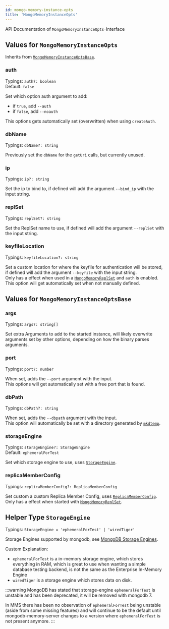 ```yaml
---
id: mongo-memory-instance-opts
title: 'MongoMemoryInstanceOpts'
---
```


API Documentation of `MongoMemoryInstanceOpts`-Interface

## Values for `MongoMemoryInstanceOpts`

Inherits from [`MongoMemoryInstanceOptsBase`](#values-for-mongomemoryinstanceoptsbase).

### auth

Typings: `auth?: boolean`  
Default: `false`

Set which option auth argument to add:

- if `true`, add `--auth`
- if `false`, add `--noauth`

This options gets automatically set (overwritten) when using `createAuth`.

### dbName

Typings: `dbName?: string`

Previously set the `dbName` for the `getUri` calls, but currently unused.

### ip

Typings: `ip?: string`

Set the ip to bind to, if defined will add the argument `--bind_ip` with the input string.

### replSet

Typings: `replSet?: string`

Set the ReplSet name to use, if defined will add the argument `--replSet` with the input string.

### keyfileLocation

Typings: `keyfileLocation?: string`

Set a custom location for where the keyfile for authentication will be stored, if defined will add the argument `--keyfile` with the input string.  
Only has a effect when used in a [`MongoMemoryReplSet`](../classes/mongo-memory-replset.md) and `auth` is enabled.  
This option will get automatically set when not manually defined.

## Values for `MongoMemoryInstanceOptsBase`

### args

Typings: `args?: string[]`

Set extra Arguments to add to the started instance, will likely overwrite arguments set by other options, depending on how the binary parses arguments.

### port

Typings: `port?: number`

When set, adds the `--port` argument with the input.  
This options will get automatically set with a free port that is found.

### dbPath

Typings: `dbPath?: string`

When set, adds the `--dbpath` argument with the input.  
This option will automatically be set with a directory generated by [`mkdtemp`](https://nodejs.org/api/fs.html#fspromisesmkdtempprefix-options).

### storageEngine

Typings: `storageEngine?: StorageEngine`  
Default: `ephemeralForTest`

Set which storage engine to use, uses [`StorageEngine`](#helper-type-storageengine).

### replicaMemberConfig

Typings: `replicaMemberConfig?: ReplicaMemberConfig`

Set custom a custom Replica Member Config, uses [`ReplicaMemberConfig`](./mongo-memory-instance-replicamemberconfig.md).  
Only has a effect when started with [`MongoMemoryReplSet`](../classes/mongo-memory-replset.md).

## Helper Type `StorageEngine`

Typings: `StorageEngine = 'ephemeralForTest' | 'wiredTiger'`

Storage Engines supported by mongodb, see [MongoDB Storage Engines](https://www.mongodb.com/docs/manual/core/storage-engines/).

Custom Explanation:

- `ephemeralForTest` is a in-memory storage engine, which stores everything in RAM, which is great to use when wanting a simple database testing backend, is not the same as the Enterprise In-Memory Engine
- `wiredTiger` is a storage engine which stores data on disk.

:::warning
MongoDB has stated that storage-engine `ephemeralForTest` is unstable and has been deprecated, it will be removed with mongodb 7.

In MMS there has been no observation of `ephemeralForTest` being unstable (aside from some missing features) and will continue to be the default until mongodb-memory-server changes to a version where `ephemeralForTest` is not present anymore.
:::

